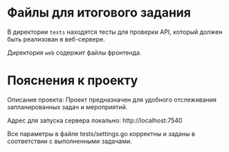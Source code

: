 # Файлы для итогового задания

В директории `tests` находятся тесты для проверки API, который должен быть реализован в веб-сервере.

Директория `web` содержит файлы фронтенда.

# Пояснения к проекту

Описание проекта:
Проект предназначен для удобного отслеживания запланированных задач и мероприятий.

Адрес для запуска сервера локально: http://localhost:7540

Все параметры в файле tests/settings.go корректны и заданы в соответствии с выполненными задачами.
